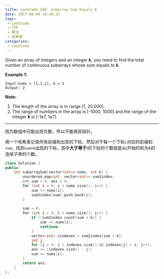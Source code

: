 ```yaml
---
title: LeetCode 560. Subarray Sum Equals K
date: 2017-08-09 18:48:33
tags:
 - LeetCode
 - CPP
 - 算法
 - 哈希表
categories:
 - LeetCode
---
```


Given an array of integers and an integer **k**, you need to find the total number of continuous subarrays whose sum equals to **k**.

**Example 1:**

```
Input:nums = [1,1,1], k = 2
Output: 2

```

**Note:**

1. The length of the array is in range [1, 20,000].
2. The range of numbers in the array is [-1000, 1000] and the range of the integer **k** is [-1e7, 1e7].

<!-- more -->

--------------

因为数组中可能出现负数，所以不能用双指针。

用一个哈希表记录所有前缀和出现的下标，然后对于每一个下标`i`对应的前缀和`sum`，找到`sum+k`出现的下标，其中**大于等于**i的下标的个数就是从i开始的和为k的连续子串的个数。

```cpp
class Solution {
public:
    int subarraySum(vector<int>& nums, int k) {
        unordered_map<int, vector<int>> sum2index;
        int sum = 0, ans = 0;
        for (int i = 0; i < nums.size(); i++) {
            sum += nums[i];
            sum2index[sum].push_back(i);
        }
        
        sum = 0;
        for (int i = 0; i < nums.size(); i++) {
            if (!sum2index.count(sum + k)) {
                sum += nums[i];
                continue;
            }
            vector<int> &indexes = sum2index[sum + k];
            int j;
            for (j = 0; j < indexes.size() && indexes[j] < i; j++);
            ans += (indexes.size() - j);
            sum += nums[i];
        }
        return ans;
    }
};
```

